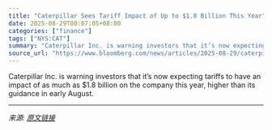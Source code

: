 ```yaml
---
title: "Caterpillar Sees Tariff Impact of Up to $1.8 Billion This Year"
date: 2025-08-29T00:07:05+08:00
categories: ["finance"]
tags: ["NYS:CAT"]
summary: "Caterpillar Inc. is warning investors that it’s now expecting tariffs to have an impact of as much as $1.8 billion on the company this year, higher than its guidance in early August."
source_url: "https://www.bloomberg.com/news/articles/2025-08-29/caterpillar-sees-tariff-impact-of-up-to-1-8-billion-this-year"
---
```


Caterpillar Inc. is warning investors that it’s now expecting tariffs to have an impact of as much as $1.8 billion on the company this year, higher than its guidance in early August.

---

*来源: [原文链接](https://www.bloomberg.com/news/articles/2025-08-29/caterpillar-sees-tariff-impact-of-up-to-1-8-billion-this-year)*
